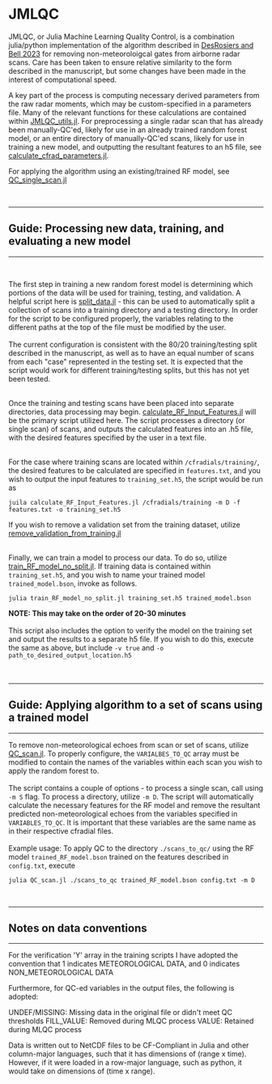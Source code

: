 # JMLQC

JMLQC, or Julia Machine Learning Quality Control, is a combination julia/python implementation of the algorithm described in [DesRosiers and Bell 2023](https://journals.ametsoc.org/view/journals/aies/aop/AIES-D-23-0064.1/AIES-D-23-0064.1.xml) for removing non-meteoroloigcal gates from airborne radar scans. Care has been taken to ensure relative similarity to the form described in the manuscript, but some changes have been made in the interest of computational speed. 

A key part of the process is computing necessary derived parameters from the raw radar moments, which may be custom-specified in a parameters file. Many of the relevant functions for these calculations are contained within [JMLQC_utils.jl](./src/JMLQC_utils.jl). For preprocessing a single radar scan that has already been manually-QC'ed, likely for use in an already trained random forest model, or an entire directory of manually-QC'ed scans, likely for use in training a new model, and outputting the resultant features to an h5 file, see [calculate_cfrad_parameters.jl](./calculate_cfrad_parameters.jl).

For applying the algorithm using an existing/trained RF model, see [QC_single_scan.jl](./QC_single_scan.jl) 
  
  <br> 
  

___
## Guide: Processing new data, training, and evaluating a new model
___
  <br>
  
The first step in training a new random forest model is determining which portions of the data will be used for training, testing, and validation. A helpful script here is [split_data.jl](./split_data.jl) - this can be used to automatically split a collection of scans into a training directory and a testing directory. In order for the script to be configured properly, the variables relating to the different paths at the top of the file must be modified by the user. 
<br> <br>The current configuration is consistent with the 80/20 training/testing split described in the manuscript, as well as to have an equal number of scans from each "case" represented in the testing set. It is expected that the script would work for different training/testing splits, but this has not yet been tested. <br><br>

Once the training and testing scans have been placed into separate directories, data processing may begin. [calculate_RF_Input_Features.jl](calculate_RF_Input_Features.jl) will be the primary script utilized here. The script processes a directory (or single scan) of scans, and outputs the calculated features into an .h5 file, with the desired features specified by the user in a text file. <br><br>

For the case where training scans are located within `/cfradials/training/`, the desired features to be calculated are specified in `features.txt`, and you wish to output the input features to `training_set.h5`, the script would be run as
```
juila calculate_RF_Input_Features.jl /cfradials/training -m D -f features.txt -o training_set.h5
```
If you wish to remove a validation set from the training dataset, utilize [remove_validation_from_training.jl](./remove_validation_from_training.jl)
<br><br>


Finally, we can train a model to process our data. To do so, utilize [train_RF_model_no_split.jl](train_RF_model_no_split.jl). If training data is contained within `training_set.h5`, and you wish to name your trained model `trained_model.bson`, invoke as follows. 
```
julia train_RF_model_no_split.jl training_set.h5 trained_model.bson
```
<b>NOTE: This may take on the order of 20-30 minutes</b><br><br>
This script also includes the option to verify the model on the training set and output the results to a separate h5 file. If you wish to do this, execute the same as above, but include `-v true` and `-o path_to_desired_output_location.h5`<br><br><br>
___
## Guide: Applying algorithm to a set of scans using a trained model 
___
To remove non-meteorological echoes from scan or set of scans, utilize [QC_scan.jl](QC_scan.jl). To properly configure, the `VARIALBES_TO_QC` array must be modified to contain the names of the variables within each scan you wish to apply the random forest to. <br><br>
The script contains a couple of options - to process a single scan, call using `-m S` flag. To process a directory, utilize `-m D`. The script will automatically calculate the necessary features for the RF model and remove the resultant predicted non-meteorological echoes from the variables specified in `VARIABLES_TO_QC`. It is important that these variables are the same name as in their respective cfradial files. <br><br>
Example usage:
To apply QC to the directory `./scans_to_qc/` using the RF model `trained_RF_model.bson` trained on the features described in `config.txt`, execute
```
julia QC_scan.jl ./scans_to_qc trained_RF_model.bson config.txt -m D
```
<br>

___
## Notes on data conventions
_______
For the verification 'Y' array in the training scripts I have adopted the convention that 1 indicates METEOROLOGICAL DATA, and 0 indicates NON_METEOROLOGICAL DATA 

Furthermore, for QC-ed variables in the output files, the following is adopted:  

UNDEF/MISSING: Missing data in the original file or didn't meet QC thresholds
FILL_VALUE: Removed during MLQC process
VALUE: Retained during MLQC process 

Data is written out to NetCDF files to be CF-Compliant in Julia and other column-major languages, such that it has dimensions of (range x time). 
However, if it were loaded in a row-major language, such as python, it would take on dimensions of (time x range). 


